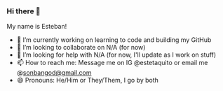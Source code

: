 ### Hi there 👋
My name is Esteban!
- 🔭 I’m currently working on learning to code and building my GitHub
- 👯 I’m looking to collaborate on N/A (for now)
- 🤔 I’m looking for help with N/A (for now, I'll update as I work on stuff)
- 📫 How to reach me: Message me on IG @estetaquito or email me @sonbangod@gmail.com
- 😄 Pronouns: He/Him or They/Them, I go by both

<!--
**Pochitaco/Pochitaco** is a ✨ _special_ ✨ repository because its `README.md` (this file) appears on your GitHub profile.

Here are some ideas to get you started:

- 🔭 I’m currently working on ...
- 🌱 I’m currently learning ...
- 👯 I’m looking to collaborate on ...
- 🤔 I’m looking for help with ...
- 💬 Ask me about ...
- 📫 How to reach me: ...
- 😄 Pronouns: ...
- ⚡ Fun fact: ...
-->

